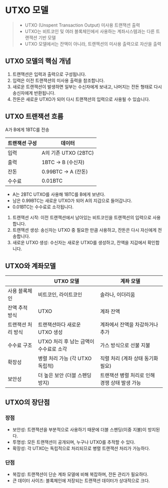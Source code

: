 # UTXO 모델
> - UTXO (Unspent Transaction Output) 미사용 트랜잭션 출력
> - UTXO는 비트코인 및 여러 블록체인에서 사용하는 계좌시스템과는 다른 트랜잭션 기반 모델
> - UTXO 모델에서는 잔액이 아니라, 트랜잭션의 미사용 출력으로 자산을 출력

## UTXO 모델의 핵심 개념
1. 트랜잭션은 입력과 출력으로 구성됩니다.
2. 입력은 이전 트랜잭션의 미사용 출력을 참조합니다.
3. 새로운 트랜잭션이 발생하면 일부는 수신자에게 보내고, 나머지는 잔돈 형태로 다시 송신자에게 반환됩니다.
4. 잔돈은 새로운 UTXO가 되어 다시 트랜잭션의 입력으로 사용될 수 있습니다.

## UTXO 트랜잭션 흐름
A가 B에게 1BTC를 전송

| 트랜잭션 구성 | 데이터              |
|---------|------------------|
| 입력      | A의 기존 UTXO (2BTC) |
| 출력      | 1BTC -> B (수신자)  |
| 잔돈      | 0.99BTC -> A (잔돈) |
| 수수료     | 0.01BTC          |

- A는 2BTC UTXO를 사용해 1BTC를 B에게 보낸다.
- 남은 0.99BTC는 새로운 UTXO가 되어 A의 지갑으로 들어갑니다.
- 0.01BTC는 수수료로 소각됩니다.

1. 트랜잭션 시작: 이전 트랜잭션에서 남아있는 비트코인을 트랜잭션의 입력으로 사용합니다.
2. 트랜잭션 생성: 송신자는 UTXO 중 필요한 만큼 사용하고, 잔돈은 다시 자신에게 전송합니다.
3. 새로운 UTXO 생성: 수신자는 새로운 UTXO를 생성하고, 잔액을 지갑에서 확인합니다. 

## UTXO와 계좌모델
|            | UTXO 모델                  | 계좌 모델                      |
|------------|--------------------------|----------------------------|
| 사용 블록체인    | 비트코인, 라이트코인              | 솔라나, 이더리움                  |
| 잔액 추적 방식   | UTXO                     | 계좌 잔액                      |
| 트랜잭션 처리 방식 | 트랜잭션마다 새로운 UTXO 생성       | 계좌에서 잔액을 차감하거나 추가          |
| 수수료 구조     | UTXO 처리 후 남는 금액이 수수료로 소각 | 가스 방식으로 선불 지불              |
| 확장성        | 병렬 처리 가능 (각 UTXO 독립적)    | 직렬 처리 (계좌 상태 동기화 필요)       |
| 보안성        | 더 높은 보안 (더블 스펜딩 방지)      | 트랜잭션 병렬 처리로 인해 경쟁 상태 발생 가능 |

## UTXO의 장단점
### 장점
- 보안성: 트랜잭션을 부분적으로 사용하기 때문에 더블 스팬딩(이중 지불)이 방지된다.
- 투명성: 모든 트랜잭션이 공개되며, 누구나 UTXO를 추적할 수 있다.
- 확장성: 각 UTXO는 독립적으로 처리되므로 병렬 트랜잭션 처리가 가능하다.

### 단점
- 복잡성: 트랜잭션이 단순 계좌 모델에 비해 복잡하며, 잔돈 관리가 필요하다.
- 큰 데이터 사이즈: 블록체인에 저장되는 트랜잭션 데이터가 상대적으로 크다. 